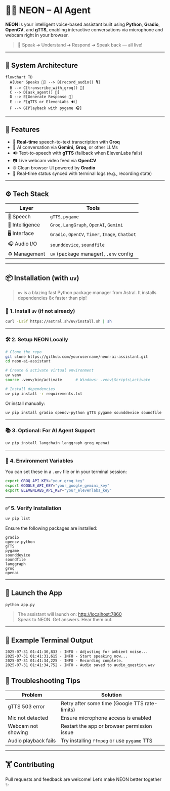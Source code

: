 # 🧑‍🚀 NEON – AI Agent

**NEON** is your intelligent voice-based assistant built using **Python**, **Gradio**, **OpenCV**, and **gTTS**, enabling interactive conversations via microphone and webcam right in your browser.

> 🚀 Speak ➔ Understand ➔ Respond ➔ Speak back — all live!

---

## 🧠 System Architecture

```
flowchart TD
  A[User Speaks 🎤] --> B[record_audio() 🎙️]
  B --> C[transcribe_with_groq() 🧠]
  C --> D[ask_agent() 📨]
  D --> E[Generate Response 🔢]
  E --> F[gTTS or ElevenLabs 🔊]
  F --> G[Playback with pygame 🎧]
```

---

## 🔧 Features

* 🎤 **Real-time** speech-to-text transcription with **Groq**
* 🧠 AI conversation via **Gemini**, **Groq**, or other LLMs
* 🔊 Text-to-speech with **gTTS** (fallback when ElevenLabs fails)
* 📷 Live webcam video feed via **OpenCV**
* 🌐 Clean browser UI powered by **Gradio**
* 🧹 Real-time status synced with terminal logs (e.g., recording state)

---

## ⚙️ Tech Stack

| Layer           | Tools                                           |
| --------------- | ----------------------------------------------- |
| 🎤 Speech       | `gTTS`,  `pygame`                               |
| 🧠 Intelligence | `Groq`, `LangGraph`, `OpenAI`, `Gemini`         |
| 🖥 Interface    | `Gradio`, `OpenCV`, `Timer`, `Image`, `Chatbot` |
| 🎧 Audio I/O    | `sounddevice`, `soundfile`                      |
| ♻️ Management   | `uv` (package manager), `.env` config           |

---

## 📦 Installation (with `uv`)

> `uv` is a blazing fast Python package manager from Astral. It installs dependencies 8x faster than pip!

### 🔽️ 1. Install `uv` (if not already)

```bash
curl -LsSf https://astral.sh/uv/install.sh | sh
```

---

### 🛠️ 2. Setup NEON Locally

```bash
# Clone the repo
git clone https://github.com/yourusername/neon-ai-assistant.git
cd neon-ai-assistant

# Create & activate virtual environment
uv venv
source .venv/bin/activate      # Windows: .venv\Scripts\activate

# Install dependencies
uv pip install -r requirements.txt
```

Or install manually:

```bash
uv pip install gradio opencv-python gTTS pygame sounddevice soundfile
```

---

### 📚 3. Optional: For AI Agent Support

```bash
uv pip install langchain langgraph groq openai
```

---

### 🔐 4. Environment Variables

You can set these in a `.env` file or in your terminal session:

```bash
export GROQ_API_KEY="your_groq_key"
export GOOGLE_API_KEY="your_google_gemini_key"
export ELEVENLABS_API_KEY="your_elevenlabs_key"
```

---

### ✅ 5. Verify Installation

```bash
uv pip list
```

Ensure the following packages are installed:

```
gradio
opencv-python
gTTS
pygame
sounddevice
soundfile
langgraph
groq
openai
```

---

## 🚀 Launch the App

```bash
python app.py
```

> The assistant will launch on: [http://localhost:7860](http://localhost:7860)<br>
> Speak to NEON. Get answers. Hear them out.

---

## 💬 Example Terminal Output

```
2025-07-31 01:41:30,833 - INFO - Adjusting for ambient noise...
2025-07-31 01:41:31,615 - INFO - Start speaking now...
2025-07-31 01:41:34,225 - INFO - Recording complete.
2025-07-31 01:41:34,752 - INFO - Audio saved to audio_question.wav
```


## 💪 Troubleshooting Tips

| Problem              | Solution                                       |
| -------------------- | ---------------------------------------------- |
| gTTS 503 error       | Retry after some time (Google TTS rate-limits) |
| Mic not detected     | Ensure microphone access is enabled            |
| Webcam not showing   | Restart the app or browser permission issue    |
| Audio playback fails | Try installing `ffmpeg` or use `pygame` TTS    |

---

## 🏋️ Contributing

Pull requests and feedback are welcome! Let’s make NEON better together ✨
